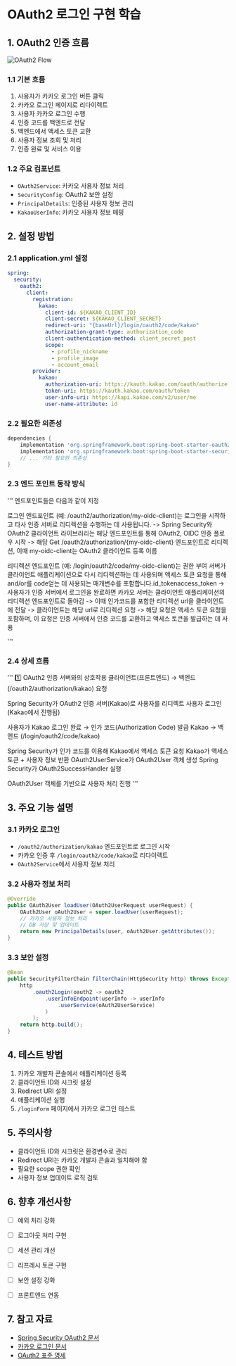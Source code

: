 # OAuth2 로그인 구현 학습

## 1. OAuth2 인증 흐름
![OAuth2 Flow](https://your-image-url.com/oauth2-flow.png)

### 1.1 기본 흐름
1. 사용자가 카카오 로그인 버튼 클릭
2. 카카오 로그인 페이지로 리다이렉트
3. 사용자 카카오 로그인 수행
4. 인증 코드를 백엔드로 전달
5. 백엔드에서 액세스 토큰 교환
6. 사용자 정보 조회 및 처리
7. 인증 완료 및 서비스 이용

### 1.2 주요 컴포넌트
- `OAuth2Service`: 카카오 사용자 정보 처리
- `SecurityConfig`: OAuth2 보안 설정
- `PrincipalDetails`: 인증된 사용자 정보 관리
- `KakaoUserInfo`: 카카오 사용자 정보 매핑

## 2. 설정 방법

### 2.1 application.yml 설정
```yaml
spring:
  security:
    oauth2:
      client:
        registration:
          kakao:
            client-id: ${KAKAO_CLIENT_ID}
            client-secret: ${KAKAO_CLIENT_SECRET}
            redirect-uri: "{baseUrl}/login/oauth2/code/kakao"
            authorization-grant-type: authorization_code
            client-authentication-method: client_secret_post
            scope:
              - profile_nickname
              - profile_image
              - account_email
        provider:
          kakao:
            authorization-uri: https://kauth.kakao.com/oauth/authorize
            token-uri: https://kauth.kakao.com/oauth/token
            user-info-uri: https://kapi.kakao.com/v2/user/me
            user-name-attribute: id
```

### 2.2 필요한 의존성
```gradle
dependencies {
    implementation 'org.springframework.boot:spring-boot-starter-oauth2-client'
    implementation 'org.springframework.boot:spring-boot-starter-security'
    // ... 기타 필요한 의존성
}
```

### 2.3 엔드 포인트 동작 방식
'''
엔드포인트들은 다음과 같이 지정

로그인 엔드포인트
(예: /oauth2/authorization/my-oidc-client)는 로그인을 시작하고 타사 인증 서버로 리디렉션을 수행하는 데 사용됩니다.
-> Spring Security와 OAuth2 클라이언트 라이브러리는 해당 엔드포인트를 통해 OAuth2, OIDC 인증 플로우 시작
-> 해당 Get /oauth2/authorization/{my-oidc-client} 엔드포인트로 리디렉션, 이때 my-oidc-client는 OAuth2 클라이언트 등록 이름

리디렉션 엔드포인트
(예: /login/oauth2/code/my-oidc-client)는 권한 부여 서버가 클라이언트 애플리케이션으로 다시 리디렉션하는 데 사용되며 액세스 토큰 요청을 통해 and/or를 code얻는 데 사용되는 매개변수를 포함합니다.id_tokenaccess_token
-> 사용자가 인증 서버에서 로그인을 완료하면 카카오 서버는 클라이언트 애플리케이션의 리디렉션 엔드포인트로 돌아감
-> 이때 인가코드를 포함한 리디렉션 url을 클라이언트에 전달
-> 클라이언트는 해당 url로 리디렉션 요청
-> 해당 요청은 액세스 토큰 요청을 포함하며, 이 요청은 인증 서버에서 인증 코드를 교환하고 액세스 토큰을 발급하는 데 사용

'''

### 2.4 상세 흐름
'''
1️⃣ OAuth2 인증 서버와의 상호작용
클라이언트(프론트엔드) → 백엔드 (/oauth2/authorization/kakao) 요청

Spring Security가 OAuth2 인증 서버(Kakao)로 사용자를 리디렉트
사용자 로그인 (Kakao에서 진행됨)

사용자가 Kakao 로그인 완료 → 인가 코드(Authorization Code) 발급
Kakao → 백엔드 (/login/oauth2/code/kakao)

Spring Security가 인가 코드를 이용해 Kakao에서 액세스 토큰 요청
Kakao가 액세스 토큰 + 사용자 정보 반환
OAuth2UserService가 OAuth2User 객체 생성
Spring Security가 OAuth2SuccessHandler 실행

OAuth2User 객체를 기반으로 사용자 처리 진행
'''
## 3. 주요 기능 설명

### 3.1 카카오 로그인
- `/oauth2/authorization/kakao` 엔드포인트로 로그인 시작
- 카카오 인증 후 `/login/oauth2/code/kakao`로 리다이렉트
- `OAuth2Service`에서 사용자 정보 처리

### 3.2 사용자 정보 처리
```java
@Override
public OAuth2User loadUser(OAuth2UserRequest userRequest) {
    OAuth2User oAuth2User = super.loadUser(userRequest);
    // 카카오 사용자 정보 처리
    // DB 저장 및 업데이트
    return new PrincipalDetails(user, oAuth2User.getAttributes());
}
```

### 3.3 보안 설정
```java
@Bean
public SecurityFilterChain filterChain(HttpSecurity http) throws Exception {
    http
        .oauth2Login(oauth2 -> oauth2
            .userInfoEndpoint(userInfo -> userInfo
                .userService(oAuth2UserService)
            )
        );
    return http.build();
}
```

## 4. 테스트 방법

1. 카카오 개발자 콘솔에서 애플리케이션 등록
2. 클라이언트 ID와 시크릿 설정
3. Redirect URI 설정
4. 애플리케이션 실행
5. `/loginForm` 페이지에서 카카오 로그인 테스트

## 5. 주의사항

- 클라이언트 ID와 시크릿은 환경변수로 관리
- Redirect URI는 카카오 개발자 콘솔과 일치해야 함
- 필요한 scope 권한 확인
- 사용자 정보 업데이트 로직 검토

## 6. 향후 개선사항

- [ ] 예외 처리 강화
- [ ] 로그아웃 처리 구현
- [ ] 세션 관리 개선
- [ ] 리프레시 토큰 구현
- [ ] 보안 설정 강화
- [ ] 프론트엔드 연동




## 7. 참고 자료

- [Spring Security OAuth2 문서](https://docs.spring.io/spring-security/reference/servlet/oauth2/index.html)
- [카카오 로그인 문서](https://developers.kakao.com/docs/latest/ko/kakaologin/common)
- [OAuth2 표준 명세](https://oauth.net/2/)
